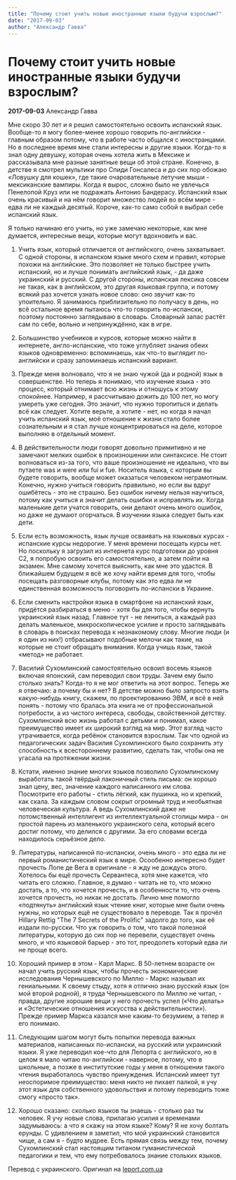 ```yaml
---
title: "Почему стоит учить новые иностранные языки будучи взрослым?"
date: "2017-09-03"
author: "Александр Гавва"
---
```


# Почему стоит учить новые иностранные языки будучи взрослым?

**2017-09-03** Александр Гавва

Мне скоро 30 лет и я решил самостоятельно освоить испанский язык. Вообще-то я могу более-менее хорошо говорить по-английски - главным образом потому, что в работе часто общался с иностранцами. Но в последнее время мне стали интересны и другие языки. Когда-то я знал одну девушку, которая очень хотела жить в Мексике и рассказывала мне разные занятные вещи об этой стране. Конечно, в детстве я смотрел мультики про Спиди Гонсалеса и до сих пор обожаю «Ловушку для кошек», где такие очаровательные летучие мыши - мексиканские вампиры. Когда я вырос, сложно было не увлечься Пенелопой Круз или не подражать Антонио Бандерасу. Испанский язык очень красивый и на нём говорит множество людей во всём мире - едва ли не каждый десятый. Короче, как-то само собой я выбрал себе испанский язык.

Я только начинаю его учить, но уже замечаю некоторые, как мне думается, интересные вещи, которые могут вдохновить и вас.

1. Учить язык, который отличается от английского, очень захватывает. С одной стороны, в испанском языке много схем и правил, которые похожи на английские. Это позволяет не только быстрее учить испанский, но и лучше понимать английский язык, - да даже украинский и русский. С другой стороны, испанская лексика совсем не такая, как в английском, это другая языковая группа, и потому всякий раз хочется узнать новое слово: оно звучит как-то упоительно. Я занимаюсь приблизительно по получасу в день, но всё остальное время пытаюсь что-то говорить по-испански, поэтому постоянно заглядываю в словарь. Словарный запас растёт сам по себе, вольно и непринуждённо, как в игре.

2. Большинство учебников и курсов, которые можно найти в интернете, англо-испанские, что тоже углубляет знания обеих языков одновременно: вспоминаешь, как что-то выглядит по-английски и сразу запоминаешь испанский вариант.

3. Прежде меня волновало, что я не знаю чужой (да и родной) язык в совершенстве. Но теперь я понимаю, что изучение языка - это процесс, который отнимает всю жизнь и отношусь к этому спокойнее. Например, я рассчитываю дожить до 100 лет, но могу умереть уже сегодня. Это значит, что нужно торопиться и делать всё как следует. Хотите верьте, а хотите - нет, но когда я начал учить испанский язык, моё отношение к жизни стало более сознательным и я стал лучше концентрироваться на деле, которое выполняю в отдельный момент.

4. В действительности люди говорят довольно примитивно и не замечают мелких ошибок в произношении или синтаксисе. Не стоит волноваться из-за того, что ваше произношение не идеально, что вы путаете was и were или fui и fue. Носитель языка, с которым вы будете говорить, вообще может оказаться человеком неграмотным. Конечно, нужно учиться говорить правильно, но если вы вдруг ошибётесь - это не страшно. Без ошибок ничему нельзя научиться, потому как учиться и значит делать ошибки и исправлять их. Когда маленькие дети учатся говорить, они делают очень много ошибок, но даже не думают огорчаться. В изучении языка следует быть как дети.

5. Если есть возможность, язык лучше осваивать на языковых курсах - испанские курсы недорогие. У меня времени посещать курсы нет. Но поскольку я загрузил из интернета курс подготовки до уровня С2, я попробую освоить его самостоятельно, а затем пойти на экзамен. Мне самому хочется выяснить, как мне это удастся. В ближайшем будущем я всё же хочу найти время для того, чтобы посещать разговорные клубы, потому как это едва ли не единственная возможность поговорить по-испански в Украине.

6. Если сменить настройки языка в смартфоне на испанский язык, придётся разбираться в меню - хотя бы для того, чтобы вернуть украинский язык назад. Главное тут - не лениться, а каждый раз делать маленькое, микроскопическое усилие и просто заглядывать в словарь в поисках перевода к незнакомому слову. Многие люди (и я один из них!) отбрасывают подобные мелочи как такие, на которые не стоит обращать внимания. Когда учишь язык, такой «метод» не работает.

7. Василий Сухомлинский самостоятельно освоил восемь языков включая японский, сам переводил свои труды. Зачем ему было столько знать? Когда-то я не мог ответить на этот вопрос. Теперь же я отвечаю: а почему бы и нет? В детстве можно было запросто взять какую-нибудь книгу, скажем, по проектированию ЭВМ, и всё в ней понять - потому что бралась эта книга не от профессиональной потребости, а из чистого интереса, свободы, свойственной детству. Сухомлинский всю жизнь работал с детьми и понимал, какое преимущество имеет их широкий взгляд на мир. Этот взгляд часто утрачивается, когда ребёнок становится взрослым. Так что одной из педагогических задач Василия Сухомлинского было сохранить эту способность к всестороннему развитию, сделать так, чтобы она не угасала на протяжении жизни.

8. Кстати, именно знание многих языков позволило Сухомлинскому выработать такой твёрдый лаконичный стиль письма: он хорошо знал цену, вес, значение каждого написанного им слова. Посмотрите его работы - стиль лёгкий, как пушинка, но и крепкий, как скала. За каждым словом сокрыт огромный труд и необьятная человеческая культура. А ведь Сухомлинский даже не потомственный интеллигент из интеллектуальной столицы мира - он простой парень из маленького украинского села, который всего достиг потому, что делился с другими. За его словами всегда находилось серьёзное дело.

9. Литературы, написанной по-испански, очень много - это едва ли не первый романистический язык в мире. Осообенно интересно будет прочесть Лопе де Вега в оригинале - я жду не дождусь этого. Хотелось бы ещё прочесть Сервантеса, хотя мне кажется, что читать его сложно. Главное, я думаю - читать не то, что можно достать, а то, что хочется прочесть, и в особенности то, что очень хочется прочесть, но никак не достать. Лично мне помогло «подтянуть» английский язык чтение книг, которые мне были очень нужны, но которых ещё не существовало в переводе. Так я прочёл Hillary Rettig "The 7 Secrets of the Prolific" задолго до того, как её издали по-русски. Что уж говорить о том, что такой полезной литературы, которую до сих пор не перевели, существует очень много, и что языковой барьер - это тот, преодолеть который едва ли не проще всего.

10. Хороший пример в этом - Карл Маркс. В 50-летнем возрасте он начал учить русский язык, чтобы прочесть экономические исследования Чернышевского по Миллю - Маркс называл их гениальными. К своему стыду, хотя я отлично знаю русский язык (он мой второй родной), я труда Чернышевского по Миллю не читал, - правда, другие хорошие вещи у него прочесть успел («Что делать» и «Эстетические отношения искусства к действительности»). Прежде пример Маркса казался мне каким-то безумием, а тепер я его понимаю.

11. Следующим шагом могут быть попытки перевода важных материалов, написанных по-испански, на русский или украинский языки. Я уже переводил кое-что для Лепорта с английского, но в целом я мало читаю по-английски - наверное, потому, что в школьные, а позже в институтские годы у меня в отношении такого чтения выработалось чувство принуждения. Испанский имеет тут неоспоримое преимущество: меня никто не пихает палкой, я учу этот язык для собственного удовольствия и потому переводить тоже смогу «просто так».

12. Хорошо сказано: сколько языков ты знаешь - столько раз ты человек. Я учу новые слова, прилагаю усилия и временами задумываюсь: а что я скажу на этом языке? Кому? Я не хочу болтать ерунды. С удивлением я заметил, что мой украинский становится чище, а сам я - будто мудрее. Есть прямая связь между тем, почему Сухомлинский стал настоящим титаном гуманистической педагогики и тем, что ему потребовалось знание стольких языков.

Перевод с украинского. Оригинал на [l](http://www.leport.com.ua/chomu-treba-vchyty-novi-inozemni-movy-u-doroslomu-vitsi/)[eport.com.ua](http://www.leport.com.ua/chomu-treba-vchyty-novi-inozemni-movy-u-doroslomu-vitsi/)